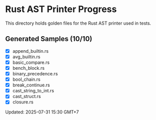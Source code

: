 # Rust AST Printer Progress

This directory holds golden files for the Rust AST printer used in tests.

## Generated Samples (10/10)

- [x] append_builtin.rs
- [x] avg_builtin.rs
- [x] basic_compare.rs
- [x] bench_block.rs
- [x] binary_precedence.rs
- [x] bool_chain.rs
- [x] break_continue.rs
- [x] cast_string_to_int.rs
- [x] cast_struct.rs
- [x] closure.rs

Updated: 2025-07-31 15:30 GMT+7
